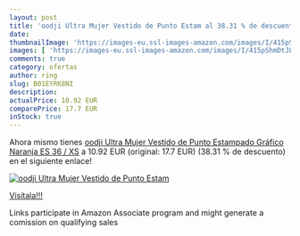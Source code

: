 ```yaml
---
layout: post
title: 'oodji Ultra Mujer Vestido de Punto Estam al 38.31 % de descuento'
date: 
thumbnailImage: 'https://images-eu.ssl-images-amazon.com/images/I/415pShmDtJL._SL200_.jpg'
images: [ 'https://images-eu.ssl-images-amazon.com/images/I/415pShmDtJL._SL200_.jpg' ]
comments: true
category: ofertas
author: ring
slug: B01EYRK8NI
description:
actualPrice: 10.92 EUR
comparePrice: 17.7 EUR
inStock: true
---
```


Ahora mismo tienes [oodji Ultra Mujer Vestido de Punto Estampado Gráfico  Naranja  ES 36 / XS](https://www.amazon.es/dp/B01EYRK8NI/?tag=tolees-21) a 10.92 EUR (original: 17.7 EUR) (38.31 %  de descuento) en el siguiente enlace!

[![oodji Ultra Mujer Vestido de Punto Estam](https://images-eu.ssl-images-amazon.com/images/I/415pShmDtJL._SL200_.jpg)](https://www.amazon.es/dp/B01EYRK8NI/?tag=tolees-21)

[Visítala!!!](https://www.amazon.es/dp/B01EYRK8NI/?tag=tolees-21)

Links participate in Amazon Associate program and might generate a comission on qualifying sales
